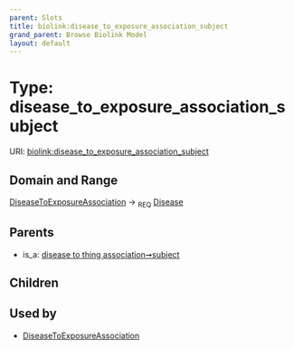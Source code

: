 ```yaml
---
parent: Slots
title: biolink:disease_to_exposure_association_subject
grand_parent: Browse Biolink Model
layout: default
---
```


# Type: disease_to_exposure_association_subject




URI: [biolink:disease_to_exposure_association_subject](https://w3id.org/biolink/vocab/disease_to_exposure_association_subject)

## Domain and Range

[DiseaseToExposureAssociation](DiseaseToExposureAssociation.md) ->  <sub>REQ</sub> [Disease](Disease.md)

## Parents

 *  is_a: [disease to thing association➞subject](disease_to_thing_association_subject.md)

## Children


## Used by

 * [DiseaseToExposureAssociation](DiseaseToExposureAssociation.md)
